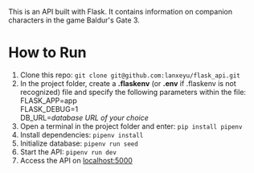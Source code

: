 This is an API built with Flask. It contains information on companion characters in the game Baldur's Gate 3.

# How to Run
1. Clone this repo: `git clone git@github.com:lanxeyu/flask_api.git`
2. In the project folder, create a **.flaskenv** (or **.env** if .flaskenv is not recognized) file and specify the following parameters within the file:<br>
    FLASK_APP=app<br>
    FLASK_DEBUG=1<br>
    DB_URL=*database URL of your choice*
3. Open a terminal in the project folder and enter: `pip install pipenv`
4. Install dependencies: `pipenv install`
5. Initialize database: `pipenv run seed` 
6. Start the API: `pipenv run dev`
7. Access the API on [localhost:5000](http://localhost:5000/)